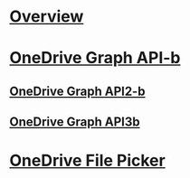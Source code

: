 # [Overview](index.md)
# [OneDrive Graph API-b](https://docs.microsoft.com/microsoft-graph/api-reference/v1.0/resources/onedrive)
## [OneDrive Graph API2-b](https://review.docs.microsoft.com/microsoft-graph/api-reference/v1.0/resources/onedrive?toc=keyur32Docset0115221027.json)
## [OneDrive Graph API3b](https://review.docs.microsoft.com/microsoft-graph/api-reference/v1.0/resources/onedrive?toc=keyur32Docset0115221027.json)
# [OneDrive File Picker](index.md)
